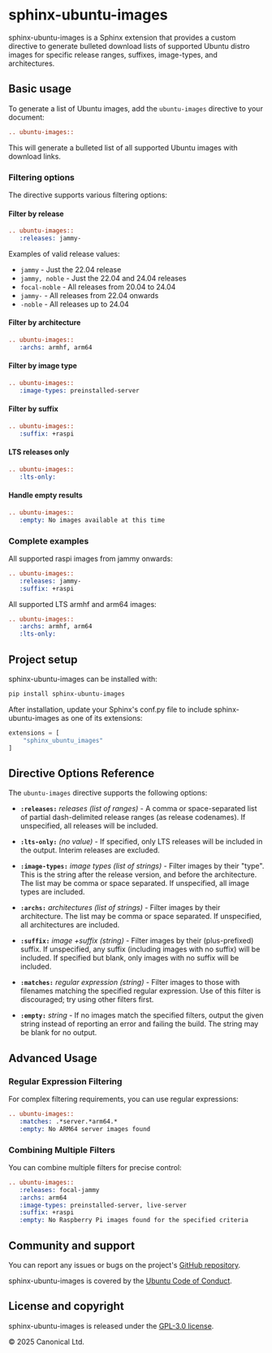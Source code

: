 # sphinx-ubuntu-images

sphinx-ubuntu-images is a Sphinx extension that provides a custom directive to generate bulleted download lists of supported Ubuntu distro images for specific release ranges, suffixes, image-types, and architectures.

## Basic usage

To generate a list of Ubuntu images, add the `ubuntu-images` directive to your document:

```rst
.. ubuntu-images::
```

This will generate a bulleted list of all supported Ubuntu images with download links.

### Filtering options

The directive supports various filtering options:

#### Filter by release

```rst
.. ubuntu-images::
   :releases: jammy-
```

Examples of valid release values:

- `jammy` - Just the 22.04 release
- `jammy, noble` - Just the 22.04 and 24.04 releases
- `focal-noble` - All releases from 20.04 to 24.04
- `jammy-` - All releases from 22.04 onwards
- `-noble` - All releases up to 24.04

#### Filter by architecture

```rst
.. ubuntu-images::
   :archs: armhf, arm64
```

#### Filter by image type

```rst
.. ubuntu-images::
   :image-types: preinstalled-server
```

#### Filter by suffix

```rst
.. ubuntu-images::
   :suffix: +raspi
```

#### LTS releases only

```rst
.. ubuntu-images::
   :lts-only:
```

#### Handle empty results

```rst
.. ubuntu-images::
   :empty: No images available at this time
```

### Complete examples

All supported raspi images from jammy onwards:

```rst
.. ubuntu-images::
   :releases: jammy-
   :suffix: +raspi
```

All supported LTS armhf and arm64 images:

```rst
.. ubuntu-images::
   :archs: armhf, arm64
   :lts-only:
```

## Project setup

sphinx-ubuntu-images can be installed with:

```bash
pip install sphinx-ubuntu-images
```

After installation, update your Sphinx's conf.py file to include sphinx-ubuntu-images as one of its extensions:

```python
extensions = [
    "sphinx_ubuntu_images"
]
```

## Directive Options Reference

The `ubuntu-images` directive supports the following options:

- **`:releases:`** _releases (list of ranges)_ - A comma or space-separated list of partial dash-delimited release ranges (as release codenames). If unspecified, all releases will be included.

- **`:lts-only:`** _(no value)_ - If specified, only LTS releases will be included in the output. Interim releases are excluded.

- **`:image-types:`** _image types (list of strings)_ - Filter images by their "type". This is the string after the release version, and before the architecture. The list may be comma or space separated. If unspecified, all image types are included.

- **`:archs:`** _architectures (list of strings)_ - Filter images by their architecture. The list may be comma or space separated. If unspecified, all architectures are included.

- **`:suffix:`** _image +suffix (string)_ - Filter images by their (plus-prefixed) suffix. If unspecified, any suffix (including images with no suffix) will be included. If specified but blank, only images with no suffix will be included.

- **`:matches:`** _regular expression (string)_ - Filter images to those with filenames matching the specified regular expression. Use of this filter is discouraged; try using other filters first.

- **`:empty:`** _string_ - If no images match the specified filters, output the given string instead of reporting an error and failing the build. The string may be blank for no output.

## Advanced Usage

### Regular Expression Filtering

For complex filtering requirements, you can use regular expressions:

```rst
.. ubuntu-images::
   :matches: .*server.*arm64.*
   :empty: No ARM64 server images found
```

### Combining Multiple Filters

You can combine multiple filters for precise control:

```rst
.. ubuntu-images::
   :releases: focal-jammy
   :archs: arm64
   :image-types: preinstalled-server, live-server
   :suffix: +raspi
   :empty: No Raspberry Pi images found for the specified criteria
```

## Community and support

You can report any issues or bugs on the project's [GitHub
repository](https://github.com/canonical/sphinx-ubuntu-images).

sphinx-ubuntu-images is covered by the [Ubuntu Code of
Conduct](https://ubuntu.com/community/ethos/code-of-conduct).

## License and copyright

sphinx-ubuntu-images is released under the [GPL-3.0 license](LICENSE).

© 2025 Canonical Ltd.
